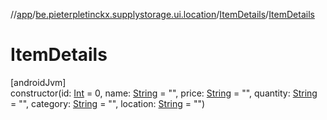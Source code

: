 //[app](../../../index.md)/[be.pieterpletinckx.supplystorage.ui.location](../index.md)/[ItemDetails](index.md)/[ItemDetails](-item-details.md)

# ItemDetails

[androidJvm]\
constructor(id: [Int](https://kotlinlang.org/api/latest/jvm/stdlib/kotlin/-int/index.html) = 0, name: [String](https://kotlinlang.org/api/latest/jvm/stdlib/kotlin/-string/index.html) = &quot;&quot;, price: [String](https://kotlinlang.org/api/latest/jvm/stdlib/kotlin/-string/index.html) = &quot;&quot;, quantity: [String](https://kotlinlang.org/api/latest/jvm/stdlib/kotlin/-string/index.html) = &quot;&quot;, category: [String](https://kotlinlang.org/api/latest/jvm/stdlib/kotlin/-string/index.html) = &quot;&quot;, location: [String](https://kotlinlang.org/api/latest/jvm/stdlib/kotlin/-string/index.html) = &quot;&quot;)
